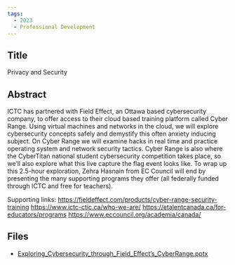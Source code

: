 ```yaml
---
tags:
  - 2023
  - Professional Development
---
```

    
## Title

Privacy and Security

## Abstract

ICTC has partnered with Field Effect, an Ottawa based cybersecurity company, to offer access to their cloud based training platform called Cyber Range. Using virtual machines and networks in the cloud, we will explore cybersecurity concepts safely and demystify this often anxiety inducing subject. On Cyber Range we will examine hacks in real time and practice operating system and network security tactics. Cyber Range is also where the CyberTitan national student cybersecurity competition takes place, so we’ll also explore what this live capture the flag event looks like. To wrap up this 2.5-hour exploration, Zehra Hasnain from EC Council will end by presenting the many supporting programs they offer (all federally funded through ICTC and free for teachers).

Supporting links:
https://fieldeffect.com/products/cyber-range-security-training
https://www.ictc-ctic.ca/who-we-are/
https://etalentcanada.ca/for-educators/programs
https://www.eccouncil.org/academia/canada/

## Files

- [Exploring_Cybersecurity_through_Field_Effect’s_CyberRange.pptx](resources/2023/Timothy_King/Exploring_Cybersecurity_through_Field_Effect’s_CyberRange.pptx)
